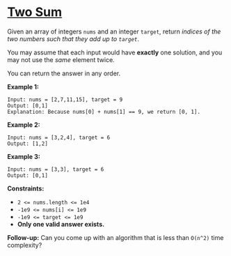 [Two Sum](https://leetcode.com/problems/two-sum)
===
Given an array of integers `nums` and an integer `target`, return *indices of the two numbers such that they add up
to `target`*.

You may assume that each input would have **exactly** one solution, and you may not use the *same* element twice.

You can return the answer in any order.

**Example 1:**

```
Input: nums = [2,7,11,15], target = 9
Output: [0,1]
Explanation: Because nums[0] + nums[1] == 9, we return [0, 1].
```

**Example 2:**

```
Input: nums = [3,2,4], target = 6
Output: [1,2]
```

**Example 3:**

```
Input: nums = [3,3], target = 6
Output: [0,1]
```

**Constraints:**

- `2 <= nums.length <= 1e4`
- `-1e9 <= nums[i] <= 1e9`
- `-1e9 <= target <= 1e9`
- **Only one valid answer exists.**

**Follow-up:** Can you come up with an algorithm that is less than `O(n^2)` time complexity?